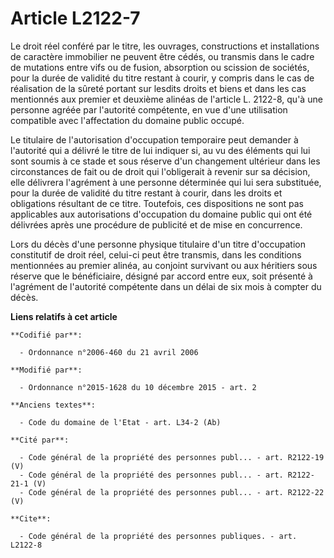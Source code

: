# Article L2122-7

Le droit réel conféré par le titre, les ouvrages, constructions et installations de caractère immobilier ne peuvent être
cédés, ou transmis dans le cadre de mutations entre vifs ou de fusion, absorption ou scission de sociétés, pour la durée de
validité du titre restant à courir, y compris dans le cas de réalisation de la sûreté portant sur lesdits droits et biens et
dans les cas mentionnés aux premier et deuxième alinéas de l'article L. 2122-8, qu'à une personne agréée par l'autorité
compétente, en vue d'une utilisation compatible avec l'affectation du domaine public occupé. 

Le titulaire de l'autorisation d'occupation temporaire peut demander à l'autorité qui a délivré le titre de lui indiquer si,
au vu des éléments qui lui sont soumis à ce stade et sous réserve d'un changement ultérieur dans les circonstances de fait ou
de droit qui l'obligerait à revenir sur sa décision, elle délivrera l'agrément à une personne déterminée qui lui sera
substituée, pour la durée de validité du titre restant à courir, dans les droits et obligations résultant de ce titre.
Toutefois, ces dispositions ne sont pas applicables aux autorisations d'occupation du domaine public qui ont été délivrées
après une procédure de publicité et de mise en concurrence.

Lors du décès d'une personne physique titulaire d'un titre d'occupation constitutif de droit réel, celui-ci peut être
transmis, dans les conditions mentionnées au premier alinéa, au conjoint survivant ou aux héritiers sous réserve que le
bénéficiaire, désigné par accord entre eux, soit présenté à l'agrément de l'autorité compétente dans un délai de six mois à
compter du décès.

**Liens relatifs à cet article**

	**Codifié par**:

	  - Ordonnance n°2006-460 du 21 avril 2006

	**Modifié par**:

	  - Ordonnance n°2015-1628 du 10 décembre 2015 - art. 2

	**Anciens textes**:

	  - Code du domaine de l'Etat - art. L34-2 (Ab)

	**Cité par**:

	  - Code général de la propriété des personnes publ... - art. R2122-19 (V)
	  - Code général de la propriété des personnes publ... - art. R2122-21-1 (V)
	  - Code général de la propriété des personnes publ... - art. R2122-22 (V)

	**Cite**:

	  - Code général de la propriété des personnes publiques. - art. L2122-8
